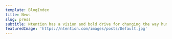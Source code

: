 ```yaml
---
template: BlogIndex
title: News
slug: press
subtitle: Ntention has a vision and bold drive for changing the way humans interact with machines. Do you want to write about our company or do you have request regarding press or media?
featuredImage: 'https://ntention.com/images/posts/Default.jpg'
---
```

